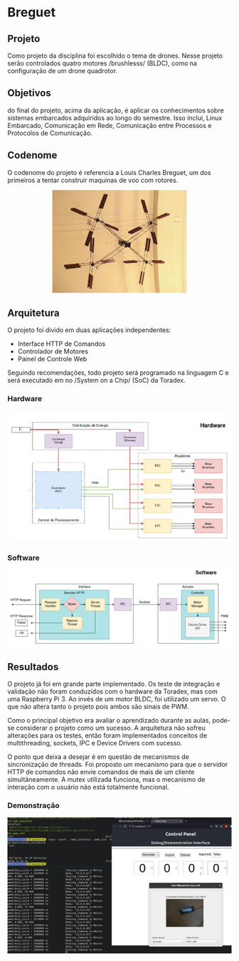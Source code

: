 # Breguet
## Projeto
  Como projeto da disciplina foi escolhido o tema de drones. Nesse projeto serão controlados
  quatro motores /brushlesss/ (BLDC), como na configuração de um drone quadrotor.

## Objetivos
  do final do projeto, acima da aplicação, é aplicar os conhecimentos sobre sistemas embarcados
  adquiridos ao longo do semestre. Isso inclui, Linux Embarcado, Comunicação em Rede, Comunicação
  entre Processos e Protocolos de Comunicação.

## Codenome
   O codenome do projeto é referencia a Louis Charles Breguet, um dos primeiros a tentar construir
   maquinas de voo com rotores.

<p align="center">
  <img src="./assets/Breguet_Gyroplane_1907.jpg" width="60%"/>
</p>

## Arquitetura
  O projeto foi divido em duas aplicações independentes:
   - Interface HTTP de Comandos
   - Controlador de Motores
   - Painel de Controle Web

  Seguindo recomendações, todo projeto será programado na linguagem C e será executado
  em no /System on a Chip/ (SoC) da Toradex. 

### Hardware
![Protótipo de quadrotor datado de 1907](./assets/diagrama-hardware.png)

### Software
![Protótipo de quadrotor datado de 1907](./assets/diagrama-software.png)

## Resultados
O projeto já foi em grande parte implementado. Os teste de integração 
e validação não foram conduzidos com o hardware da Toradex, mas com uma
Raspberry Pi 3. Ao invés de um motor BLDC, foi utilizado um servo. O que 
não altera tanto o projeto pois ambos são sinais de PWM. 

Como o principal objetivo era avaliar o aprendizado durante as aulas, pode-se
considerar o projeto como um sucesso. A arquitetura não sofreu alterações
para os testes, então foram implementados conceitos de multithreading, sockets,
IPC e Device Drivers com sucesso.

O ponto que deixa a desejar é em questão de mecanismos de sincronização
de threads. Foi proposto um mecanismo para que o servidor HTTP de comandos
não envie comandos de mais de um cliente simultâneamente. A mutex utilizada
funciona, mas o mecanismo de interação com o usuário não está totalmente 
funcional. 

### Demonstração
  <img src="./assets/breguet.gif">


